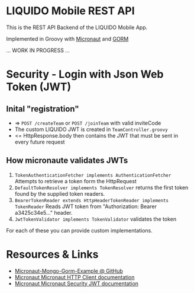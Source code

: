 # LIQUIDO Mobile REST API

This is the REST API Backend of the LIQUIDO Mobile App.

Implemented in Groovy with [Micronaut](https://docs.micronaut.io) and [GORM](https://gorm.grails.org/latest/mongodb/manual/index.html)


... WORK IN PROGRESS ...

# Security - Login with Json Web Token (JWT)

## Inital "registration"

 - => `POST /createTeam`  or `POST /joinTeam` with valid inviteCode
 - The custom LIQUIDO JWT is created in `TeamController.groovy`
 - <= HttpResponse.body then contains the JWT that must be sent in every future request

## How micronaute validates JWTs

  1. `TokenAuthenticationFetcher implements AuthenticationFetcher` Attempts to retrieve a token form the HttpRequest
  2. `DefaultTokenResolver implements TokenResolver` returns the first token found by the supplied token readers.
  3. `BearerTokenReader extends HttpHeaderTokenReader implements TokenReader` Reads JWT token from "Authorization: Bearer a3425c34e5..." header.
  4. `JwtTokenValidator implements TokenValidator` validates the token

For each of these you can provide custom implementations.


# Resources & Links

 - [Micronaut-Mongo-Gorm-Example @ GitHub](https://github.com/jeantessier/micronaut-mongo-gorm-example)
 - [Micronaut Micronaut HTTP Client documentation](https://docs.micronaut.io/latest/guide/index.html#httpClient)
 - [Micronaut Micronaut Security JWT documentation](https://micronaut-projects.github.io/micronaut-security/latest/guide/index.html)

